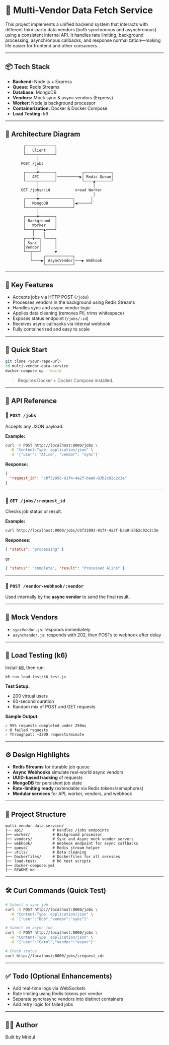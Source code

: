 # 🚀 Multi-Vendor Data Fetch Service

This project implements a unified backend system that interacts with different third-party data vendors (both synchronous and asynchronous) using a consistent internal API. It handles rate limiting, background processing, asynchronous callbacks, and response normalization—making life easier for frontend and other consumers.

---

## 📦 Tech Stack

- **Backend:** Node.js + Express
- **Queue:** Redis Streams
- **Database:** MongoDB
- **Vendors:** Mock sync & async vendors (Express)
- **Worker:** Node.js background processor
- **Containerization:** Docker & Docker Compose
- **Load Testing:** k6

---

## 📐 Architecture Diagram

```plaintext
        ┌─────────────┐
        │   Client    │
        └─────┬───────┘
              │
       POST /jobs
              │
        ┌─────▼───────┐           ┌────────────┐
        │   API       │──────────▶│ Redis Queue│
        └─────┬───────┘           └────▲───────┘
              │                        │
       GET /jobs/:id           xread Worker
              │                        │
        ┌─────▼───────────────┐       │
        │   MongoDB           │◀──────┘
        └─────┬───────────────┘
              │
        ┌─────▼───────┐
        │ Background  │
        │   Worker    │
        └───┬────▲────┘
            │    │
        ┌───▼──┐ └────┐
        │ Sync │      │
        │Vendor│      │
        └──┬───┘      ▼
           │     ┌────────────┐
           └────▶│ AsyncVendor│───▶ Webhook
                 └────────────┘
```

---

## 🧠 Key Features

- Accepts jobs via HTTP POST (`/jobs`)
- Processes vendors in the background using Redis Streams
- Handles sync and async vendor logic
- Applies data cleaning (removes PII, trims whitespace)
- Exposes status endpoint (`/jobs/:id`)
- Receives async callbacks via internal webhook
- Fully containerized and easy to scale

---

## 🚀 Quick Start

```bash
git clone <your-repo-url>
cd multi-vendor-data-service
docker-compose up --build
```

> Requires Docker + Docker Compose installed.

---

## 🧪 API Reference

### 🔹 `POST /jobs`

Accepts any JSON payload.

**Example:**
```bash
curl -X POST http://localhost:8000/jobs \
  -H "Content-Type: application/json" \
  -d '{"user": "Alice", "vendor": "sync"}'
```

**Response:**
```json
{
  "request_id": "cbf32893-91f4-4a2f-baa0-83b2c92c2c3e"
}
```

---

### 🔹 `GET /jobs/:request_id`

Checks job status or result.

**Example:**
```bash
curl http://localhost:8000/jobs/cbf32893-91f4-4a2f-baa0-83b2c92c2c3e
```

**Responses:**
```json
{ "status": "processing" }
```

or

```json
{ "status": "complete", "result": "Processed Alice" }
```

---

### 🔹 `POST /vendor-webhook/:vendor`

Used internally by the **async vendor** to send the final result.

---

## 📡 Mock Vendors

- `syncVendor.js`: responds immediately
- `asyncVendor.js`: responds with 202, then POSTs to webhook after delay

---

## 🧪 Load Testing (k6)

Install [k6](https://k6.io/docs/getting-started/installation/), then run:

```bash
k6 run load-test/k6_test.js
```

**Test Setup:**
- 200 virtual users
- 60-second duration
- Random mix of POST and GET requests

**Sample Output:**
```
✓ 95% requests completed under 250ms
✓ 0 failed requests
✓ Throughput: ~3200 requests/minute
```

---

## ⚙️ Design Highlights

- **Redis Streams** for durable job queue
- **Async Webhooks** simulate real-world async vendors
- **UUID-based tracking** of requests
- **MongoDB** for persistent job state
- **Rate-limiting ready** (extendable via Redis tokens/semaphores)
- **Modular services** for API, worker, vendors, and webhook

---

## 📂 Project Structure

```
multi-vendor-data-service/
├── api/             # Handles /jobs endpoints
├── worker/          # Background processor
├── vendors/         # Sync and Async mock vendor servers
├── webhook/         # Webhook endpoint for async callbacks
├── queue/           # Redis stream helper
├── utils/           # Data cleaning
├── Dockerfiles/     # Dockerfiles for all services
├── load-test/       # k6 test scripts
├── docker-compose.yml
├── README.md
```

---

## 🛠️ Curl Commands (Quick Test)

```bash
# Submit a sync job
curl -X POST http://localhost:8000/jobs \
  -H "Content-Type: application/json" \
  -d '{"user":"Bob","vendor":"sync"}'

# Submit an async job
curl -X POST http://localhost:8000/jobs \
  -H "Content-Type: application/json" \
  -d '{"user":"Carol","vendor":"async"}'

# Check status
curl http://localhost:8000/jobs/<request_id>
```

---

## ✅ Todo (Optional Enhancements)

- Add real-time logs via WebSockets
- Rate limiting using Redis tokens per vendor
- Separate sync/async vendors into distinct containers
- Add retry logic for failed jobs

---

## 👨‍💻 Author

Built by Mridul

